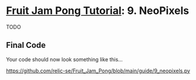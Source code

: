 # [Fruit Jam Pong Tutorial](.#sections): 9. NeoPixels

TODO

## Final Code

Your code should now look something like this...

https://github.com/relic-se/Fruit_Jam_Pong/blob/main/guide/9_neopixels.py
